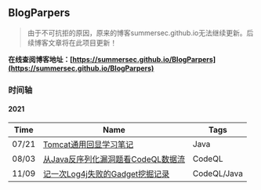 ## BlogParpers

> 由于不可抗拒的原因，原来的博客summersec.github.io无法继续更新。后续博客文章将在此项目更新！

**在线查阅博客地址：[https://summersec.github.io/BlogParpers](https://summersec.github.io/BlogParpers)**



### 时间轴





#### 2021



| Time  | Name                                                         | Tags        |
| ----- | ------------------------------------------------------------ | ----------- |
| 07/21 | [Tomcat通用回显学习笔记](./2021/Tomcat通用回显学习笔记.md)   | Java        |
| 08/03 | [从Java反序列化漏洞题看CodeQL数据流](./2021/从Java反序列化漏洞题看CodeQL数据流.md) | CodeQL      |
| 11/09 | [记一次Log4j失败的Gadget挖掘记录](记一次Log4j失败的Gadget挖掘记录.md) | CodeQL/Java |



